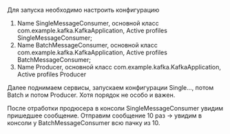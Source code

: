 Для запуска необходимо настроить конфигурацию
1) Name SingleMessageConsumer, основной класс com.example.kafka.KafkaApplication, Active profiles SingleMessageConsumer;
2) Name BatchMessageConsumer, основной класс com.example.kafka.KafkaApplication, Active profiles BatchMessageConsumer;
3) Name Producer, основной класс com.example.kafka.KafkaApplication, Active profiles Producer 

Далее поднимаем сервисы, запускаем конфигурации Single..., потом Batch и потом Producer. Хотя порядок не особо и важен.

После отработки продюсера в консоли SingleMessageConsumer увидим пришедшее сообщение. 
Отправим сообщение 10 раз -> увидим в консоли у BatchMessageConsumer всю пачку из 10.
   
